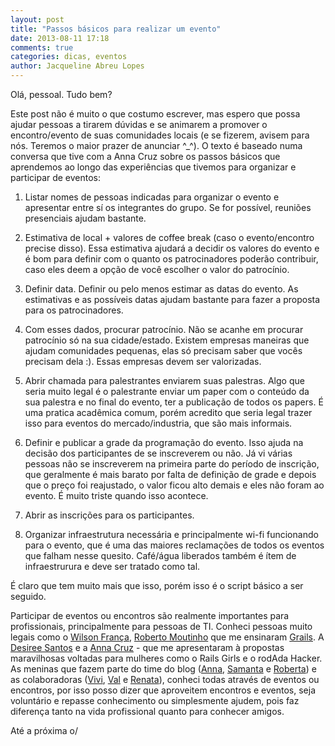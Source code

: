 ```yaml
---
layout: post
title: "Passos básicos para realizar um evento"
date: 2013-08-11 17:18
comments: true
categories: dicas, eventos
author: Jacqueline Abreu Lopes
---
```


Olá, pessoal. Tudo bem?

Este post não é muito o que costumo escrever, mas espero que possa ajudar pessoas a tirarem dúvidas e se animarem a promover o encontro/evento de suas comunidades locais (e se fizerem, avisem para nós. Teremos o maior prazer de anunciar ^_^). O texto é baseado numa conversa que tive com a Anna Cruz sobre os passos básicos que aprendemos ao<!-- more --> longo das experiências que tivemos para organizar e participar de eventos:

1) Listar nomes de pessoas indicadas para organizar o evento e apresentar entre sí os integrantes do grupo. Se for possível, reuniões presenciais ajudam bastante.  

2) Estimativa de local + valores de coffee break (caso o evento/encontro precise disso). Essa estimativa ajudará a decidir os valores do evento e é bom para definir com o quanto os patrocinadores poderão contribuir, caso eles deem a opção de você escolher o valor do patrocínio.  

3) Definir data. Definir ou pelo menos estimar as datas do evento. As estimativas e as possíveis datas ajudam bastante para fazer a proposta para os patrocinadores.  

4) Com esses dados, procurar patrocínio. Não se acanhe em procurar patrocínio só na sua cidade/estado. Existem empresas maneiras que ajudam comunidades pequenas, elas só precisam saber que vocês precisam dela :). Essas empresas devem ser valorizadas.

5) Abrir chamada para palestrantes enviarem suas palestras. Algo que seria muito legal é o palestrante enviar um paper com o conteúdo da sua palestra e no final do evento, ter a publicação de todos os papers. É uma pratica acadêmica comum, porém acredito que seria legal trazer isso para eventos do mercado/industria, que são mais informais.

6) Definir e publicar a grade da programação do evento. Isso ajuda na decisão dos participantes de se inscreverem ou não. Já vi várias pessoas não se inscreverem na primeira parte do período de inscrição, que geralmente é mais barato por falta de definição de grade e depois que o preço foi reajustado, o valor ficou alto demais e eles não foram ao evento. É muito triste quando isso acontece.

7) Abrir as inscrições para os participantes. 

8) Organizar infraestrutura necessária e principalmente wi-fi funcionando para o evento, que é uma das maiores reclamações de todos os eventos que falham nesse quesito. Café/água liberados também é ítem de infraestrurura e deve ser tratado como tal.

É claro que tem muito mais que isso, porém isso é o script básico a ser seguido. 

Participar de eventos ou encontros são realmente importantes para profissionais, principalmente para pessoas de TI. Conheci pessoas muito legais como o [Wilson França](https://github.com/wilsonrf), [Roberto Moutinho](http://www.packtpub.com/authors/profiles/roberto-moutinho) que me ensinaram [Grails](http://grails.org/). A [Desiree Santos](https://twitter.com/desisant) e a [Anna Cruz](https://twitter.com/yuizinha) - que me apresentaram à propostas maravilhosas voltadas para mulheres como o Rails Girls e o rodAda Hacker. As meninas que fazem parte do time do blog ([Anna](https://twitter.com/yuizinha), [Samanta](https://twitter.com/samantacicilia) e [Roberta](https://twitter.com/rla4)) e as colaboradoras ([Vivi](https://twitter.com/vivocah), [Val](https://twitter.com/valparajara) e [Renata](https://twitter.com/renata_carreira)), conheci todas através de eventos ou encontros, por isso posso dizer que aproveitem encontros e eventos, seja voluntário e repasse conhecimento ou simplesmente ajudem, pois faz diferença tanto na vida profissional quanto para conhecer amigos.

Até a próxima o/


